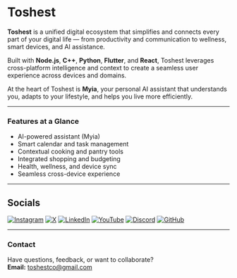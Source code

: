 # Toshest

**Toshest** is a unified digital ecosystem that simplifies and connects every part of your digital life — from productivity and communication to wellness, smart devices, and AI assistance.

Built with **Node.js**, **C++**, **Python**, **Flutter**, and **React**, Toshest leverages cross-platform intelligence and context to create a seamless user experience across devices and domains.

At the heart of Toshest is **Myia**, your personal AI assistant that understands you, adapts to your lifestyle, and helps you live more efficiently.

---

### Features at a Glance
- AI-powered assistant (Myia)
- Smart calendar and task management
- Contextual cooking and pantry tools
- Integrated shopping and budgeting
- Health, wellness, and device sync
- Seamless cross-device experience

---

## Socials
[![Instagram](https://img.shields.io/badge/Instagram-E4405F?style=for-the-badge&logo=instagram&logoColor=white)](https://instagram.com/toshest_corp)
[![X](https://img.shields.io/badge/X-000000?style=for-the-badge&logo=x&logoColor=white)](https://x.com/toshest_corp)
[![LinkedIn](https://img.shields.io/badge/LinkedIn-0077B5?style=for-the-badge&logo=linkedin&logoColor=white)](https://linkedin.com/in/toshest_corp)
[![YouTube](https://img.shields.io/badge/YouTube-FF0000?style=for-the-badge&logo=youtube&logoColor=white)](https://www.youtube.com/channel/UCEGJocKzvzsrarQrtItGJfw)
[![Discord](https://img.shields.io/badge/Discord-5865F2?style=for-the-badge&logo=discord&logoColor=white)](https://discordapp.com/users/1388687472329756772)
[![GitHub](https://img.shields.io/badge/GitHub-181717?style=for-the-badge&logo=github&logoColor=white)](https://github.com/toshest)

---
### Contact
Have questions, feedback, or want to collaborate?  
**Email:** toshestco@gmail.com

<!-- 
[![Facebook](https://img.shields.io/badge/Facebook-1877F2?style=for-the-badge&logo=facebook&logoColor=white)](https://facebook.com/yourusername)
-->
